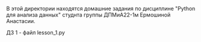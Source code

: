 В этой директории находятся домашние задания по дисциплине "Python для анализа данных" студнта группы ДПМиА22-1м Ермошиной Анастасии.

ДЗ 1 - файл lesson_1.py
